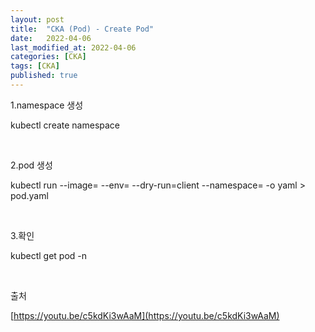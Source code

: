 ```yaml
---
layout: post
title:  "CKA (Pod) - Create Pod"
date:   2022-04-06
last_modified_at: 2022-04-06
categories: [CKA]
tags: [CKA]
published: true
---
```


1.namespace 생성

kubectl create namespace <namespace-name>

<br/>

2.pod 생성

kubectl run <pod-name> --image=<image-name> --env=<env> --dry-run=client --namespace=<namespace-name> -o yaml > pod.yaml

<br/>

3.확인

kubectl get pod -n <namespace-name>

<br/>

출처

[https://youtu.be/c5kdKi3wAaM](https://youtu.be/c5kdKi3wAaM)